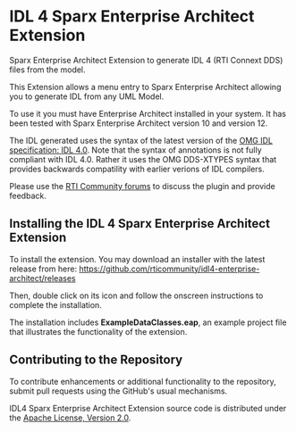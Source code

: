 # IDL 4 Sparx Enterprise Architect Extension
Sparx Enterprise Architect Extension to generate IDL 4 (RTI Connext DDS) files from the model.

This Extension allows a menu entry to Sparx Enterprise Architect allowing you to generate IDL from any UML Model. 

To use it you must have Enterprise Architect installed in your system. It has been tested with Sparx Enterprise Architect version 10 and version 12.

The IDL generated uses the syntax of the latest version of the [OMG IDL
specification: IDL 4.0](http://www.omg.org/members/cgi-bin/doc?mars/15-04-01.pdf). Note
that the syntax of annotations is not fully compliant with
IDL 4.0. Rather it uses the OMG DDS-XTYPES syntax that provides
backwards compatility with earlier verions of IDL compilers.

Please use the [RTI Community forums](http://community.rti.com) to
discuss the plugin and provide feedback.

## Installing the IDL 4 Sparx Enterprise Architect Extension
To install the extension. You may download an installer with the latest release from here:
https://github.com/rticommunity/idl4-enterprise-architect/releases

Then, double click on its icon and follow the onscreen instructions to complete the installation. 

The installation includes **ExampleDataClasses.eap**, an example project file that illustrates the functionality of the extension.

## Contributing to the Repository

To contribute enhancements or additional functionality to the repository, submit pull requests using the GitHub's usual mechanisms. 

IDL4 Sparx Enterprise Architect Extension source code is distributed under the [Apache License, Version 2.0](https://github.com/rticommunity/idl4-enterprise-architect/LICENSE).